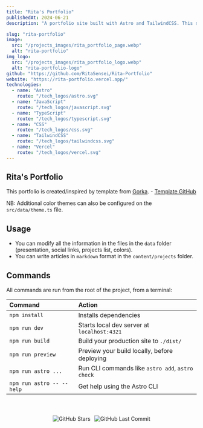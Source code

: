 ```yaml
---
title: "Rita's Portfolio"
publishedAt: 2024-06-21
description: "A portfolio site built with Astro and TailwindCSS. This site is a work in progress."

slug: "rita-portfolio"
image:
  src: "/projects_images/rita_portfolio_page.webp"
  alt: "rita-portfolio"
img_logo:
  src: "/projects_images/rita_portfolio_logo.webp"
  alt: "rita-portfolio-logo"
github: "https://github.com/RitaSensei/Rita-Portfolio"
website: "https://rita-portfolio.vercel.app/"
technologies:
  - name: "Astro"
    route: "/tech_logos/astro.svg"
  - name: "JavaScript"
    route: "/tech_logos/javascript.svg"
  - name: "TypeScript"
    route: "/tech_logos/typescript.svg"
  - name: "CSS"
    route: "/tech_logos/css.svg"
  - name: "TailwindCSS"
    route: "/tech_logos/tailwindcss.svg"
  - name: "Vercel"
    route: "/tech_logos/vercel.svg"
---
```


## Rita's Portfolio

This portfolio is created/inspired by template from [Gorka](https://gorka.iand.dev). - [Template GitHub](https://github.com/GRKdev/astro-portfolio)

NB: Additional color themes can also be configured on the `src/data/theme.ts` file.

## Usage

- You can modify all the information in the files in the `data` folder (presentation, social links, projects list, colors).
- You can write articles in `markdown` format in the `content/projects` folder.

## Commands

All commands are run from the root of the project, from a terminal:

| Command                   | Action                                           |
| :------------------------ | :----------------------------------------------- |
| `npm install`             | Installs dependencies                            |
| `npm run dev`             | Starts local dev server at `localhost:4321`      |
| `npm run build`           | Build your production site to `./dist/`          |
| `npm run preview`         | Preview your build locally, before deploying     |
| `npm run astro ...`       | Run CLI commands like `astro add`, `astro check` |
| `npm run astro -- --help` | Get help using the Astro CLI                     |

<div style="display: flex; justify-content: center; padding-top: 40px">
  <img src="https://img.shields.io/github/stars/RitaSensei/Rita-Portfolio" alt="GitHub Stars" style="margin-right: 10px;"/>
  <img src="https://img.shields.io/github/last-commit/RitaSensei/Rita-Portfolio" alt="GitHub Last Commit" />
</div>
